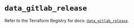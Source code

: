 # `data_gitlab_release`

Refer to the Terraform Registry for docs: [`data_gitlab_release`](https://registry.terraform.io/providers/gitlabhq/gitlab/17.7.0/docs/data-sources/release).
